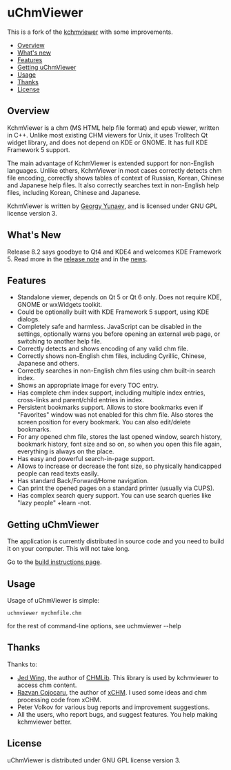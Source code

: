 # uChmViewer

This is a fork of the [kchmviewer](http://www.ulduzsoft.com/linux/kchmviewer) with some improvements.

- [Overview](#overview)
- [What's new](#whats-new)
- [Features](#features)
- [Getting uChmViewer](#getting-uchmviewer)
- [Usage](#usage)
- [Thanks](#thanks)
- [License](#license)


## Overview

KchmViewer is a chm (MS HTML help file format) and epub viewer, written in C++. Unlike most existing CHM viewers for Unix, it uses Trolltech Qt widget library, and does not depend on KDE or GNOME. It has full KDE Framework 5 support.

The main advantage of KchmViewer is extended support for non-English languages. Unlike others, KchmViewer in most cases correctly detects chm file encoding, correctly shows tables of context of Russian, Korean, Chinese and Japanese help files. It also correctly searches text in non-English help files, including Korean, Chinese and Japanese.

KchmViewer is written by [Georgy Yunaev](https://github.com/gyunaev), and is licensed under GNU GPL license version 3.


## What's New

Release 8.2 says goodbye to Qt4 and KDE4 and welcomes KDE Framework 5.
Read more in the [release note](https://github.com/u-235/uchmviewer/releases/latest) and in the [news](NEWS.md).


## Features

- Standalone viewer, depends on Qt 5 or Qt 6 only. Does not require KDE, GNOME or wxWidgets toolkit.
- Could be optionally built with KDE Framework 5 support, using KDE dialogs.
- Completely safe and harmless. JavaScript can be disabled in the settings, optionally warns you before opening an external web page, or switching to another help file.
- Correctly detects and shows encoding of any valid chm file.
- Correctly shows non-English chm files, including Cyrillic, Chinese, Japanese and others.
- Correctly searches in non-English chm files using chm built-in search index.
- Shows an appropriate image for every TOC entry.
- Has complete chm index support, including multiple index entries, cross-links and parent/child entries in index.
- Persistent bookmarks support. Allows to store bookmarks even if "Favorites" window was not enabled for this chm file. Also stores the screen position for every bookmark. You can also edit/delete bookmarks.
- For any opened chm file, stores the last opened window, search history, bookmark history, font size and so on, so when you open this file again, everything is always on the place.
- Has easy and powerful search-in-page support.
- Allows to increase or decrease the font size, so physically handicapped people can read texts easily.
- Has standard Back/Forward/Home navigation.
- Can print the opened pages on a standard printer (usually via CUPS).
- Has complex search query support. You can use search queries like "lazy people" +learn -not.


## Getting uChmViewer

The application is currently distributed in source code and you need to build it on your computer. This will not take long.

Go to the [build instructions page](INSTALL.md).


## Usage

Usage of uChmViewer is simple:

```
uchmviewer mychmfile.chm
```

for the rest of command-line options, see uchmviewer --help


## Thanks

Thanks to:

- [Jed Wing](https://github.com/jedwing), the author of [CHMLib](http://www.jedrea.com/chmlib/). This library is used by kchmviewer to access chm content.
- [Razvan Cojocaru](https://github.com/rzvncj), the author of [xCHM](https://xchm.sourceforge.io/). I used some ideas and chm processing code from xCHM.
- Peter Volkov for various bug reports and improvement suggestions.
- All the users, who report bugs, and suggest features. You help making kchmviewer better.

## License

uChmViewer is distributed under GNU GPL license version 3.
